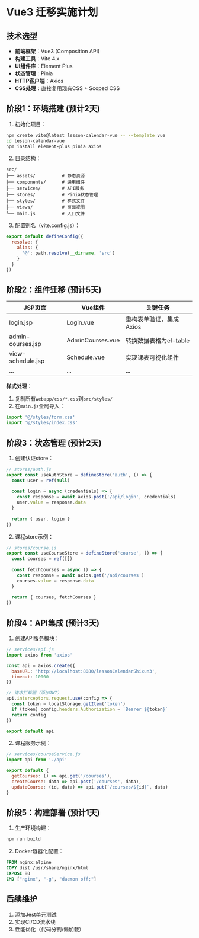 # Vue3 迁移实施计划

## 技术选型
- **前端框架**：Vue3 (Composition API)
- **构建工具**：Vite 4.x
- **UI组件库**：Element Plus
- **状态管理**：Pinia
- **HTTP客户端**：Axios
- **CSS处理**：直接复用现有CSS + Scoped CSS

## 阶段1：环境搭建 (预计2天)
1. 初始化项目：
```bash
npm create vite@latest lesson-calendar-vue -- --template vue
cd lesson-calendar-vue
npm install element-plus pinia axios
```

2. 目录结构：
```
src/
├── assets/          # 静态资源
├── components/      # 通用组件
├── services/        # API服务
├── stores/          # Pinia状态管理
├── styles/          # 样式文件
├── views/           # 页面视图
└── main.js          # 入口文件
```

3. 配置别名（vite.config.js）：
```javascript
export default defineConfig({
  resolve: {
    alias: {
      '@': path.resolve(__dirname, 'src')
    }
  }
})
```

## 阶段2：组件迁移 (预计5天)
| JSP页面 | Vue组件 | 关键任务 |
|---------|---------|---------|
| login.jsp | Login.vue | 重构表单验证，集成Axios |
| admin-courses.jsp | AdminCourses.vue | 转换数据表格为el-table |
| view-schedule.jsp | Schedule.vue | 实现课表可视化组件 |
| ... | ... | ... |

**样式处理**：
1. 复制所有`webapp/css/*.css`到`src/styles/`
2. 在`main.js`全局导入：
```javascript
import '@/styles/form.css'
import '@/styles/index.css'
```

## 阶段3：状态管理 (预计2天)
1. 创建认证store：
```javascript
// stores/auth.js
export const useAuthStore = defineStore('auth', () => {
  const user = ref(null)
  
  const login = async (credentials) => {
    const response = await axios.post('/api/login', credentials)
    user.value = response.data
  }
  
  return { user, login }
})
```

2. 课程store示例：
```javascript
// stores/course.js
export const useCourseStore = defineStore('course', () => {
  const courses = ref([])
  
  const fetchCourses = async () => {
    const response = await axios.get('/api/courses')
    courses.value = response.data
  }
  
  return { courses, fetchCourses }
})
```

## 阶段4：API集成 (预计3天)
1. 创建API服务模块：
```javascript
// services/api.js
import axios from 'axios'

const api = axios.create({
  baseURL: 'http://localhost:8080/lessonCalendarShixun3',
  timeout: 10000
})

// 请求拦截器（添加JWT）
api.interceptors.request.use(config => {
  const token = localStorage.getItem('token')
  if (token) config.headers.Authorization = `Bearer ${token}`
  return config
})

export default api
```

2. 课程服务示例：
```javascript
// services/courseService.js
import api from './api'

export default {
  getCourses: () => api.get('/courses'),
  createCourse: data => api.post('/courses', data),
  updateCourse: (id, data) => api.put(`/courses/${id}`, data)
}
```

## 阶段5：构建部署 (预计1天)
1. 生产环境构建：
```bash
npm run build
```

2. Docker容器化配置：
```Dockerfile
FROM nginx:alpine
COPY dist /usr/share/nginx/html
EXPOSE 80
CMD ["nginx", "-g", "daemon off;"]
```

## 后续维护
1. 添加Jest单元测试
2. 实现CI/CD流水线
3. 性能优化（代码分割/懒加载）
